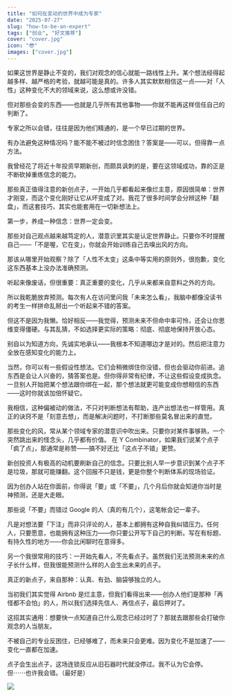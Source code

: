 ```yaml
---
title: "如何在变动的世界中成为专家"
date: "2025-07-27"
slug: "how-to-be-an-expert"
tags: ["创业", "好文推荐"]
cover: "cover.jpg"
icon: "😎"
images: ["cover.jpg"]
---
```

如果这世界是静止不变的，我们对观念的信心就能一路线性上升。某个想法经得起越多样、越严格的考验，就越可能是真的。许多人其实默默相信这一点——对「人性」这种变化不大的领域来说，这么想或许没错。



但对那些会变的东西——也就是几乎所有其他事物——你就不能再这样信任自己的判断了。



专家之所以会错，往往是因为他们精通的，是一个早已过期的世界。



有办法避免这种情况吗？能不能不被过时信念困住？答案是——可以，但得靠一点方法。



我曾经花了将近十年投资早期新创，而颇具讽刺的是，要在这领域成功，靠的正是不断砍掉重练信念的能力。



那些真正值得注意的新创点子，一开始几乎都看起来像烂主意，原因很简单：世界才刚变，而这个变化刚好让它从坏变成了对。我花了很多时间学会分辨这种「翻盘」，而这套技巧，其实也能套用在一切新想法上。



第一步，养成一种信念：世界一定会变。



那些对自己观点越来越笃定的人，潜意识里其实是认定世界静止。只要你不时提醒自己——「不是喔，它在变」，你就会开始训练自己去嗅出风的方向。



那该从哪里开始观察？除了「人性不太变」这条中等实用的原则外，很抱歉，变化这东西基本上没办法准确预测。



听起来像废话，但很重要：真正重要的变化，几乎从来都来自意料之外的方向。



所以我乾脆放弃预测。每次有人在访问里问我「未来怎么看」，我脑中都像没读书的考生一样拼命乱掰出一个听起来不错的答案。



但这不是因为我懒。恰好相反——我觉得，预测未来不但命中率可怜，还会让你思维变得僵硬。与其乱猜，不如选择更实际的策略：彻底、彻底地保持开放心态。



别自以为知道方向，先诚实地承认——我根本不知道哪边才是对的。然后把注意力全放在感知变化的能力上。



当然，你可以有一些假设性想法。它们会稍微绑住你没错，但也会驱动你前进。追东西是会让人兴奋的，猜答案也是。但你得非常有纪律，不让这些假设变成执念。
一旦别人开始把某个想法跟你绑在一起，那个想法就更可能变成你想相信的东西——这时你就该加倍怀疑它。



我相信，这种偏被动的做法，不只对判断想法有帮助，连产出想法也一样管用。真正的诀窍不是「刻意去想」，而是解决问题时，不打断那些莫名冒出来的直觉。



那些变化的风，常从某个领域专家的潜意识中吹出来。只要你对某件事够熟，一个突然跳出来的怪念头，几乎都有价值。
在 Y Combinator，如果我们说某个点子「疯了点」，那通常是称赞——搞不好还比「这点子不错」更赞。



新创投资人有极高的动机要刷新自己的信念。只要比别人早一步意识到某个点子不是垃圾，那就可能赚翻。这个回报不只是钱，更是你整个判断体系的现场验证。



因为创办人站在你面前，你得说「要」或「不要」，几个月后你就会知道你当时是神预测，还是大走眼。



那些说「不要」而错过 Google 的人（真的有几个），这笔帐会记一辈子。



凡是对想法要「下注」而非只评论的人，基本上都拥有这种自我纠错压力。任何人，只要愿意，也能拥有这种压力——你只要公开写下自己的判断。写在有标题、有持久性的地方——你会比闲聊时在意得多。



另一个我很常用的技巧：一开始先看人，不先看点子。虽然我们无法预测未来的点子长什么样，但我很能预测什么样的人会生出未来的点子。



真正的新点子，来自那种：认真、有劲、脑袋够独立的人。



当初我们其实觉得 Airbnb 是烂主意，但我们看得出来——创办人他们是那种「再怪都不会怕」的人，所以我们选择先信人、再信点子，最后押对了。



这招其实通用：想要快一点知道自己什么观念已经过时了？那就去跟那些会打破你观念的人当朋友。



不被自己的专业反困住，已经够难了，而未来只会更难。因为变化不是加速了——变化一直都在加速。



点子会生出点子，这场连锁反应从旧石器时代就没停过。我不认为它会停。
但⋯⋯也许我会错。（最好是）




![](https://prod-files-secure.s3.us-west-2.amazonaws.com/112d0858-5090-4d34-a606-b75eb8d65fd2/46476355-9cf3-4e99-9b7a-3531bc426380/1000202064.png?X-Amz-Algorithm=AWS4-HMAC-SHA256&X-Amz-Content-Sha256=UNSIGNED-PAYLOAD&X-Amz-Credential=ASIAZI2LB466R6C3P4WC%2F20251003%2Fus-west-2%2Fs3%2Faws4_request&X-Amz-Date=20251003T054321Z&X-Amz-Expires=3600&X-Amz-Security-Token=IQoJb3JpZ2luX2VjEKX%2F%2F%2F%2F%2F%2F%2F%2F%2F%2FwEaCXVzLXdlc3QtMiJGMEQCIANoN84kJovA8DAW8J6w3NhaiNwfgmqNDA5X8yioxjArAiBhBA13vHjuAYfKr%2B2Fi409pcnNKDVrEoKUeARRJdRANir%2FAwg%2BEAAaDDYzNzQyMzE4MzgwNSIMEyJPtVmUoeLwbgTxKtwD1MqUPMV2muwRIzh3o3RFNJB8QSKgl1ErH91nuJKr3rzHu4280J4DdFU419%2FhgsESc70gkdIYLP3Xbm3i76lh%2FJb3r7JhH24ORNJXamrxTuwmv2jBYsSykA7mj5a69%2FWYY7oSoIPdsF2VrmtJyXjCFNPw9E386AIzm4Kp6zHVNy0fy%2FFrMfZmczl4pjDWKZ29ZqpQvB%2F0BYFsTIfYDfmKFVDZjZPzMzR6pPAhiHsBhiFgJTH5efQE8s3BlUAOpjth7FpVzr5iOFwj3fHP0adOAUnVTNKd0Fr%2BX7K7Vcgt14fN137QJEpurfu%2FEgr50YD0KTnDiiAtlohyOFqLEj5eG%2Bnt340IHHm0LG7RNr3IGIjLBjq7aBZIXMFr6HFzX%2B7PJZF%2FVcMkkk2qN9k%2BRwBvPDnegIfrPePj%2Br00EBniUh7WZTTRyczkNF%2BFf4m4UfbOD1GUqG7kS7xXusxj993HS7LSFmmVAI2wwoHrj%2B51IvNMON64Pw4ZofVfwDNexuDnZeifclTiw5%2B8uEgfikVDk010a04HDOiifWcO4p%2Bti2xUmE0VLgF1pRcu9goaWZrqiZUHuRWOnD3InLVHWxDO67t%2Bt9sSlwk9CtGHzeAh7RqJZhiWU%2Fq0UC3FubEwiaz9xgY6pgHN%2BpnnTU5F0pIeARXL8lfIwpXR5nf6QV6XtwFqGN02sEXtgoRTSZPMQs%2BQVFje%2BunMPM8QyJwBIJZGeINc15telPlSL7vLYd0ZGbPwvsqjp2hUU6WATHbgsZwxxfEJDkmxUPcJlW1xrJtnIl2WfY8SNIIIKmO1IyyvvwJT2vbwBn9e2Kh36OGjoc3GrsSrjdHLM1%2FOXTLfuo%2BUPcSDJAoD7MZzqHu0&X-Amz-Signature=5ea6d5fb93b3e8d9b6ec90ef7627cf0be6f6a73a6f5e9ad19e4e2523df9de856&X-Amz-SignedHeaders=host&x-amz-checksum-mode=ENABLED&x-id=GetObject)

